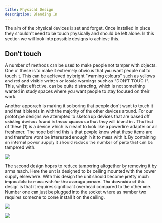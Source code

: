 ```yaml
---
title: Physical Design
description: Blending In
---
```

The aim of the physical devices is set and forget. Once installed in place they shouldn't need to be touch physically and should be left alone. In this section we will look into possible designs to achieve this.

## Don't touch

A number of methods can be used to make people not tamper with objects. One of these is to make it extremely obvious that you want people not to touch it. This can be achieved by bright "warning colours" such as yellows and red and visible written or iconic warnings such as "DON'T TOUCH". This, whilst effective, can be quite distracting, which is not something wanted in study spaces where you want people to stay focused on their work. 

Another apporach is making it so boring that people don't want to touch it and that it blends in with the majority of the other devices around. For our prototype designs we attempted to sketch up devices that are based off existing devices found in these spaces so that they will blend in . The first of these (1) is a device which is meant to look like a powerline adapter or air freshener. The hope behind this is that people know what these items are and therefore wont be interested enough in it to mess with it. By containing an internal power supply it should reduce the number of parts that can be tampered with.

![](/images/uploads/cad.PNG)

The second design hopes to reduce tampering altogether by removing it by arms reach. Here the unit is designed to be ceiling mounted with the power supply elsewhere. With this design the unit should become pretty much impossible to mess with for the average person. The downside of this design is that it requires significant overhead compared to the other one. Number one can just be plugged into the socket where as number two requires someone to come install it on the ceiling.

![](/images/uploads/1.PNG)

![](/images/uploads/2.PNG)
